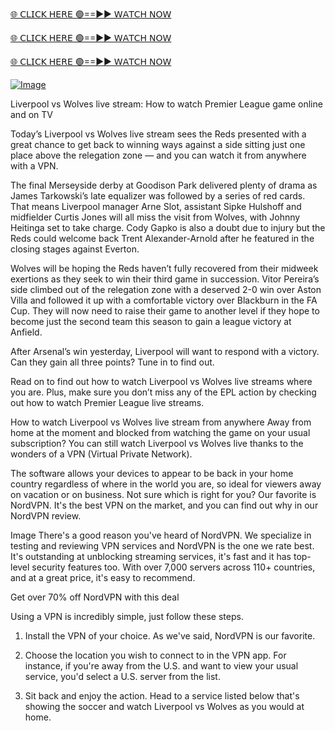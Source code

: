 
[🌐 𝖢𝖫𝖨𝖢𝖪 𝖧𝖤𝖱𝖤 🟢==►► 𝖶𝖠𝖳𝖢𝖧 𝖭𝖮𝖶](https://save-bangladesh-student.blogspot.com/2025/02/soccer.html)

[🌐 𝖢𝖫𝖨𝖢𝖪 𝖧𝖤𝖱𝖤 🟢==►► 𝖶𝖠𝖳𝖢𝖧 𝖭𝖮𝖶](https://save-bangladesh-student.blogspot.com/2025/02/soccer.html)

[🌐 𝖢𝖫𝖨𝖢𝖪 𝖧𝖤𝖱𝖤 🟢==►► 𝖶𝖠𝖳𝖢𝖧 𝖭𝖮𝖶](https://save-bangladesh-student.blogspot.com/2025/02/soccer.html)

[![Image](https://camo.githubusercontent.com/8a4f000d20f83aca3bf7ec5f350d767afa0574a8a352519fd8cfa583a6f93a33/68747470733a2f2f692e696d6775722e636f6d2f644a486b345a712e676966)](https://save-bangladesh-student.blogspot.com/2025/02/soccer.html)

Liverpool vs Wolves live stream: How to watch Premier League game online and on TV


Today’s Liverpool vs Wolves live stream sees the Reds presented with a great chance to get back to winning ways against a side sitting just one place above the relegation zone — and you can watch it from anywhere with a VPN.

The final Merseyside derby at Goodison Park delivered plenty of drama as James Tarkowski’s late equalizer was followed by a series of red cards. That means Liverpool manager Arne Slot, assistant Sipke Hulshoff and midfielder Curtis Jones will all miss the visit from Wolves, with Johnny Heitinga set to take charge. Cody Gapko is also a doubt due to injury but the Reds could welcome back Trent Alexander-Arnold after he featured in the closing stages against Everton.

Wolves will be hoping the Reds haven’t fully recovered from their midweek exertions as they seek to win their third game in succession. Vitor Pereira’s side climbed out of the relegation zone with a deserved 2-0 win over Aston Villa and followed it up with a comfortable victory over Blackburn in the FA Cup. They will now need to raise their game to another level if they hope to become just the second team this season to gain a league victory at Anfield.

After Arsenal’s win yesterday, Liverpool will want to respond with a victory. Can they gain all three points? Tune in to find out.

Read on to find out how to watch Liverpool vs Wolves live streams where you are. Plus, make sure you don’t miss any of the EPL action by checking out how to watch Premier League live streams.

How to watch Liverpool vs Wolves live stream from anywhere
Away from home at the moment and blocked from watching the game on your usual subscription? You can still watch Liverpool vs Wolves live thanks to the wonders of a VPN (Virtual Private Network).

The software allows your devices to appear to be back in your home country regardless of where in the world you are, so ideal for viewers away on vacation or on business. Not sure which is right for you? Our favorite is NordVPN. It's the best VPN on the market, and you can find out why in our NordVPN review.

Image
There's a good reason you've heard of NordVPN. We specialize in testing and reviewing VPN services and NordVPN is the one we rate best. It's outstanding at unblocking streaming services, it's fast and it has top-level security features too. With over 7,000 servers across 110+ countries, and at a great price, it's easy to recommend.

Get over 70% off NordVPN with this deal

Using a VPN is incredibly simple, just follow these steps.

1. Install the VPN of your choice. As we've said, NordVPN is our favorite.

2. Choose the location you wish to connect to in the VPN app. For instance, if you're away from the U.S. and want to view your usual service, you'd select a U.S. server from the list.

3. Sit back and enjoy the action. Head to a service listed below that's showing the soccer and watch Liverpool vs Wolves as you would at home.
